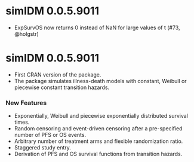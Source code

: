 # simIDM 0.0.5.9011

- ExpSurvOS now returns 0 instead of NaN for large values of t (#73, @holgstr)

# simIDM 0.0.5.9011

- First CRAN version of the package.
- The package simulates illness-death models with constant, Weibull or piecewise constant transition hazards.

### New Features

- Exponentially, Weibull and piecewise exponentially distributed survival times.
- Random censoring and event-driven censoring after a pre-specified number of PFS or OS events.
- Arbitrary number of treatment arms and flexible randomization ratio.
- Staggered study entry.
- Derivation of PFS and OS survival functions from transition hazards.

